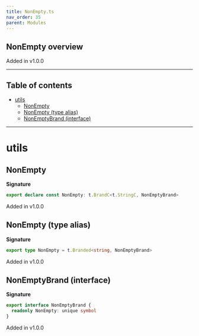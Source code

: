 ```yaml
---
title: NonEmpty.ts
nav_order: 35
parent: Modules
---
```


## NonEmpty overview

Added in v1.0.0

---

<h2 class="text-delta">Table of contents</h2>

- [utils](#utils)
  - [NonEmpty](#nonempty)
  - [NonEmpty (type alias)](#nonempty-type-alias)
  - [NonEmptyBrand (interface)](#nonemptybrand-interface)

---

# utils

## NonEmpty

**Signature**

```ts
export declare const NonEmpty: t.BrandC<t.StringC, NonEmptyBrand>
```

Added in v1.0.0

## NonEmpty (type alias)

**Signature**

```ts
export type NonEmpty = t.Branded<string, NonEmptyBrand>
```

Added in v1.0.0

## NonEmptyBrand (interface)

**Signature**

```ts
export interface NonEmptyBrand {
  readonly NonEmpty: unique symbol
}
```

Added in v1.0.0
